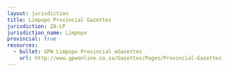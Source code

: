 ```yaml
---
layout: jurisdiction
title: Limpopo Provincial Gazettes
jurisdiction: ZA-LP
jurisdiction_name: Limpopo
provincial: true
resources:
  - bullet: GPW Limpopo Provincial eGazettes
    url: http://www.gpwonline.co.za/Gazettes/Pages/Provincial-Gazettes-Limpopo.aspx
---
```

